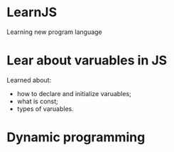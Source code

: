 # LearnJS
Learning new program language

# Lear about varuables in JS
Learned about:
 - how to declare and initialize varuables;
 - what is const;
 - types of varuables.

 # Dynamic programming
 